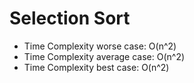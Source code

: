 # Selection Sort

- Time Complexity worse case: O(n^2)
- Time Complexity average case: O(n^2)
- Time Complexity best case: O(n^2)